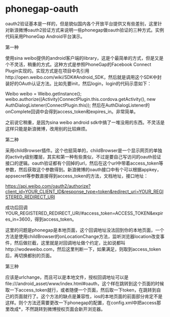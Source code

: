 phonegap-oauth
==============
oauth2验证基本是一样的，但是貌似国内各个开放平台提供又有些差别，这里针对新浪微博oauth2验证方式来说明一些phonegap做oauth验证的三种方式。实例代码采用PhoneGap Android平台演示。

第一种

使用sina weibo提供的android客户端的library，这是个最简单的方式，但是又是个不灵活，稍重的方式。这种方式是参照PhoneGap的Facebook Connect Plugin实现的。实现方式是在项目中先引用http://open.weibo.com/wiki/SDK#Android_SDK，然后就是调用这个SDK中封装好的OAuth认证方法。比如先要init，然后login，login的代码示意如下：

Weibo weibo = Weibo.getInstance();
weibo.authorize((Activity)ConnectPlugin.this.cordova.getActivity(), 
    new AuthDialogListener(ConnectPlugin.this));
然后在AuthDialogListener的onComplete回调中会得到access_token和expires_in。非常简单。

之前说它稍重，是因为sina weibo android sdk中搞了一堆没用的东西。不灵活是这样只能是新浪微博，改用别的比较麻烦。

第二种

采用childBrowser插件。这个也挺简单的，childBrowser是一个显示网页的单独的activity级别覆层，其实和第一种有些类似，不过是要自己写访问的oauth验证接口的逻辑。oauth验证都有个回掉的url，然后在这个url中带着access_token等参数，然后获取这个参数得到。新浪微博的oauth接口中有个可以根据appkey，appsecret等参数直接得到access_token的方法，文档地址，接口地址：

https://api.weibo.com/oauth2/authorize?client_id=YOUR_CLIENT_ID&response_type=token&redirect_uri=YOUR_REGISTERED_REDIRECT_URI

成功后回调YOUR_REGISTERED_REDIRECT_URI/#access_token=ACCESS_TOKEN&expires_in=3600，得到access_token。

这里的问题是phonegap是本地页面，这个回调地址没法回到你的本地页面，一个方法是使用childBrowser的onLocationChange方法，监听浏览器location改变事件，然后做拦截，这里就是对回调地址做个约定，比如说都叫http://wodeweibo.com，然后这里判断一下，如果满足，则取到access_token后，再切换都别的页面。

第三种

应该是urlchange，而且可以是本地文件，授权回调地址可以是file:///android_asset/www/index.html#oauth，这个样在跳转到这个页面的时候取一下access_token就行，或者随便一个页面，然后取一下token，在跳转到自己的页面就行了。这个方法的缺点是兼容性，ios的本地页面的前面部分肯定不是这样。则个方法还需要更改一下phonegap的配置，在config.xml中把access那里改成*，不然跳转到微博授权页面会新开浏览器。